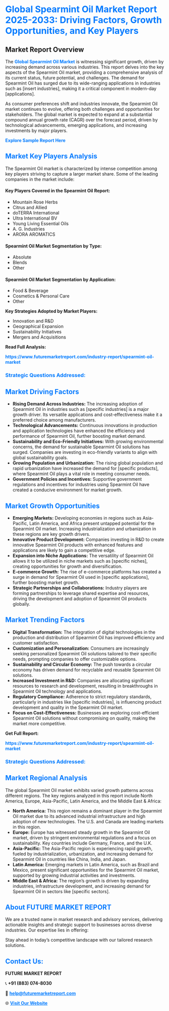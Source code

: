 <h1 style="color: #007BFF;">Global Spearmint Oil Market Report 2025-2033: Driving Factors, Growth Opportunities, and Key Players</h1>

<section id="overview">
<h2>Market Report Overview</h2>
<p>The <a href="https://www.futuremarketreport.com/industry-report/spearmint-oil-market" style="color: #007BFF; text-decoration: none;"><strong>Global Spearmint Oil Market</strong></a> is witnessing significant growth, driven by increasing demand across various industries. This report delves into the key aspects of the Spearmint Oil market, providing a comprehensive analysis of its current status, future potential, and challenges. The demand for Spearmint Oil has surged due to its wide-ranging applications in industries such as [insert industries], making it a critical component in modern-day [applications].</p>
<p>As consumer preferences shift and industries innovate, the Spearmint Oil market continues to evolve, offering both challenges and opportunities for stakeholders. The global market is expected to expand at a substantial compound annual growth rate (CAGR) over the forecast period, driven by technological advancements, emerging applications, and increasing investments by major players.</p>
</section>

<section id="overview">
<p><a href="https://www.futuremarketreport.com/request-sample/reportId=61854" style="color: #007BFF; text-decoration: none;"><strong>Explore Sample Report Here</strong></a></p>
</section>

<section id="key-players">
<h2 style="color: #007BFF;">Market Key Players Analysis</h2>
<p>The Spearmint Oil market is characterized by intense competition among key players striving to capture a larger market share. Some of the leading companies in the market include:</p>
<h4>Key Players Covered in the Spearmint Oil Report:</h4>
<ul><li>Mountain Rose Herbs</li><li>Citrus and Allied</li><li>doTERRA International</li><li>Ultra International BV</li><li>Young Living Essential Oils</li><li>A. G. Industries</li><li>ARORA AROMATICS</li></ul>
<h4>Spearmint Oil Market Segmentation by Type:</h4>
<ul><li>Absolute</li><li>Blends</li><li>Other</li></ul>

<h4>Spearmint Oil Market Segmentation by Application:</h4>
<ul><li>Food &amp; Beverage</li><li>Cosmetics &amp; Personal Care</li><li>Other</li></ul>
<p><strong>Key Strategies Adopted by Market Players:</strong></p>
<ul>
<li>Innovation and R&D</li>
<li>Geographical Expansion</li>
<li>Sustainability Initiatives</li>
<li>Mergers and Acquisitions</li>
</ul>
</section>

<section>
<p><strong>Read Full Analysis: </strong></p><a href="https://www.futuremarketreport.com/industry-report/spearmint-oil-market" style="color: #007BFF; text-decoration: none;"><strong>https://www.futuremarketreport.com/industry-report/spearmint-oil-market</strong></a>
<h3 style="color: #007BFF;">Strategic Questions Addressed:</h3>
</section>

<section id="driving-factors">
<h2 style="color: #007BFF;">Market Driving Factors</h2>
<ul>
<li><strong>Rising Demand Across Industries:</strong> The increasing adoption of Spearmint Oil in industries such as [specific industries] is a major growth driver. Its versatile applications and cost-effectiveness make it a preferred choice among manufacturers.</li>
<li><strong>Technological Advancements:</strong> Continuous innovations in production and application technologies have enhanced the efficiency and performance of Spearmint Oil, further boosting market demand.</li>
<li><strong>Sustainability and Eco-Friendly Initiatives:</strong> With growing environmental concerns, the demand for sustainable Spearmint Oil solutions has surged. Companies are investing in eco-friendly variants to align with global sustainability goals.</li>
<li><strong>Growing Population and Urbanization:</strong> The rising global population and rapid urbanization have increased the demand for [specific products], where Spearmint Oil plays a vital role in meeting consumer needs.</li>
<li><strong>Government Policies and Incentives:</strong> Supportive government regulations and incentives for industries using Spearmint Oil have created a conducive environment for market growth.</li>
</ul>
</section>

<section id="growth-opportunities">
<h2 style="color: #007BFF;">Market Growth Opportunities</h2>
<ul>
<li><strong>Emerging Markets:</strong> Developing economies in regions such as Asia-Pacific, Latin America, and Africa present untapped potential for the Spearmint Oil market. Increasing industrialization and urbanization in these regions are key growth drivers.</li>
<li><strong>Innovative Product Development:</strong> Companies investing in R&D to create innovative Spearmint Oil products with enhanced features and applications are likely to gain a competitive edge.</li>
<li><strong>Expansion into Niche Applications:</strong> The versatility of Spearmint Oil allows it to be utilized in niche markets such as [specific niches], creating opportunities for growth and diversification.</li>
<li><strong>E-commerce Growth:</strong> The rise of e-commerce platforms has created a surge in demand for Spearmint Oil used in [specific applications], further boosting market growth.</li>
<li><strong>Strategic Partnerships and Collaborations:</strong> Industry players are forming partnerships to leverage shared expertise and resources, driving the development and adoption of Spearmint Oil products globally.</li>
</ul>
</section>

<section id="trending-factors">
<h2 style="color: #007BFF;">Market Trending Factors</h2>
<ul>
<li><strong>Digital Transformation:</strong> The integration of digital technologies in the production and distribution of Spearmint Oil has improved efficiency and customer satisfaction.</li>
<li><strong>Customization and Personalization:</strong> Consumers are increasingly seeking personalized Spearmint Oil solutions tailored to their specific needs, prompting companies to offer customizable options.</li>
<li><strong>Sustainability and Circular Economy:</strong> The push towards a circular economy has driven demand for recyclable and reusable Spearmint Oil solutions.</li>
<li><strong>Increased Investment in R&D:</strong> Companies are allocating significant resources to research and development, resulting in breakthroughs in Spearmint Oil technology and applications.</li>
<li><strong>Regulatory Compliance:</strong> Adherence to strict regulatory standards, particularly in industries like [specific industries], is influencing product development and quality in the Spearmint Oil market.</li>
<li><strong>Focus on Cost-Effectiveness:</strong> Businesses are exploring cost-efficient Spearmint Oil solutions without compromising on quality, making the market more competitive.</li>
</ul>
</section>

<section>
<p><strong>Get Full Report: </strong></p><a href="https://www.futuremarketreport.com/industry-report/spearmint-oil-market" style="color: #007BFF; text-decoration: none;"><strong>https://www.futuremarketreport.com/industry-report/spearmint-oil-market</strong></a>
<h3 style="color: #007BFF;">Strategic Questions Addressed:</h3>
</section>


<section id="regional-analysis">
<h2 style="color: #007BFF;">Market Regional Analysis</h2>
<p>The global Spearmint Oil market exhibits varied growth patterns across different regions. The key regions analyzed in this report include North America, Europe, Asia-Pacific, Latin America, and the Middle East & Africa:</p>
<ul>
<li><strong>North America:</strong> This region remains a dominant player in the Spearmint Oil market due to its advanced industrial infrastructure and high adoption of new technologies. The U.S. and Canada are leading markets in this region.</li>
<li><strong>Europe:</strong> Europe has witnessed steady growth in the Spearmint Oil market, driven by stringent environmental regulations and a focus on sustainability. Key countries include Germany, France, and the U.K.</li>
<li><strong>Asia-Pacific:</strong> The Asia-Pacific region is experiencing rapid growth, fueled by industrialization, urbanization, and increasing demand for Spearmint Oil in countries like China, India, and Japan.</li>
<li><strong>Latin America:</strong> Emerging markets in Latin America, such as Brazil and Mexico, present significant opportunities for the Spearmint Oil market, supported by growing industrial activities and investments.</li>
<li><strong>Middle East & Africa:</strong> The region’s growth is driven by expanding industries, infrastructure development, and increasing demand for Spearmint Oil in sectors like [specific sectors].</li>
</ul>
</section>

<footer>
<h2 style="color: #007BFF;">About FUTURE MARKET REPORT</h2>
<p>We are a trusted name in market research and advisory services, delivering actionable insights and strategic support to businesses across diverse industries. Our expertise lies in offering:</p>

<p>Stay ahead in today’s competitive landscape with our tailored research solutions.</p>

<h2 style="color: #007BFF;">Contact Us:</h2>
<p><strong>FUTURE MARKET REPORT</strong></p>
<p>📞 <strong>+91 (883) 074-8030</strong></p>
<p>📧 <strong><a href="mailto:help@futuremarketreport.com" style="color: #007BFF;">help@futuremarketreport.com</a></strong></p>
<p>🌐 <strong><a href="https://www.futuremarketreport.com/" style="color: #007BFF;">Visit Our Website</a></strong></p>
</footer>